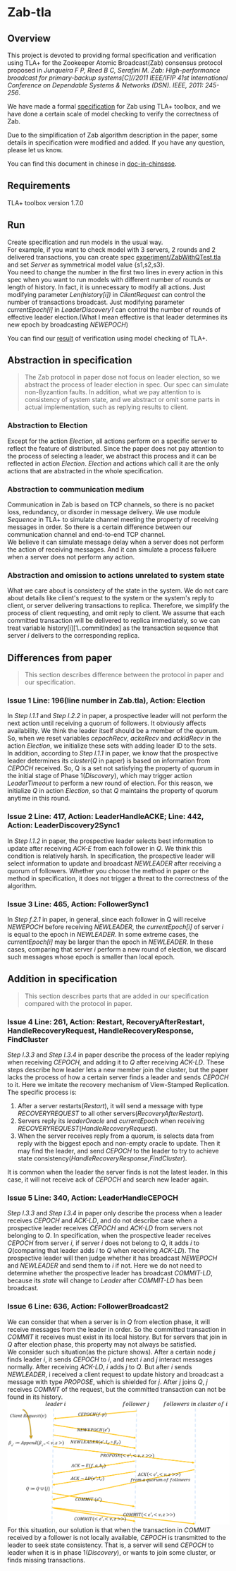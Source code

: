 # Zab-tla

## Overview
This project is devoted to providing formal specification and verification using TLA+ for the Zookeeper Atomic Broadcast(Zab) consensus protocol proposed in *Junqueira F P, Reed B C, Serafini M. Zab: High-performance broadcast for primary-backup systems[C]//2011 IEEE/IFIP 41st International Conference on Dependable Systems & Networks (DSN). IEEE, 2011: 245-256*.  

We have made a formal [specification](Zab.tla) for Zab using TLA+ toolbox, and we have done a certain scale of model checking to verify the correctness of Zab.

Due to the simplification of Zab algorithm description in the paper, some details in specification were modified and added. If you have any question, please let us know.

You can find this document in chinese in [doc-in-chinsese](doc-in-chinese/README.md).

## Requirements
TLA+ toolbox version 1.7.0

## Run
Create specification and run models in the usual way.  
For example, if you want to check model with 3 servers, 2 rounds and 2 delivered transactions, you can create spec [experiment/ZabWithQTest.tla](experiment/ZabWithQTest.tla) and set *Server* as symmetrical model value {s1,s2,s3}.   
You need to change the number in the first two lines in every action in this spec when you want to run models with different number of rounds or length of history. In fact, it is unnecessary to modify all actions. Just modifying parameter *Len(history[i])* in *ClientRequest* can control the number of transactions broadcast. Just modifying parameter *currentEpoch[i]* in *LeaderDiscovery1* can control the number of rounds of effective leader election.(What I mean effective is that leader determines its new epoch by broadcasting *NEWEPOCH*)

You can find our [result](experiment/README.md) of verification using model checking of TLA+.

## Abstraction in specification
>The Zab protocol in paper dose not focus on leader election, so we abstract the process of leader election in spec. Our spec can simulate non-Byzantion faults. In addition, what we pay attention to is consistency of system state, and we abstract or omit some parts in actual implementation, such as replying results to client.

### Abstraction to Election
Except for the action *Election*, all actions perform on a specific server to reflect the feature of distributed. Since the paper does not pay attention to the process of selecting a leader, we abstract this process and it can be reflected in action *Election*. *Election* and actions which call it are the only actions that are abstracted in the whole specification.

### Abstraction to communication medium
Communication in Zab is based on TCP channels, so there is no packet loss, redundancy, or disorder in message delivery. We use module *Sequence* in TLA+ to simulate channel meeting the property of receiving messages in order. So there is a certain difference between our communication channel and end-to-end TCP channel.    
We believe it can simulate message delay when a server does not perform the action of receiving messages. And it can simulate a process failuere when a server does not perform any action.

### Abstraction and omission to actions unrelated to system state
What we care about is consistecy of the state in the system. We do not care about details like client's request to the system or the system's reply to client, or server delivering transactions to replica. Therefore, we simplify the process of client requesting, and omit reply to client. We assume that each committed transaction will be delivered to replica immediately, so we can treat variable history[i][1..commitIndex] as the transaction sequence that server *i* delivers to the corresponding replica.

## Differences from paper
>This section describes difference between the protocol in paper and our specification.

### Issue 1 Line: 196(line number in Zab.tla), Action: Election
In *Step l.1.1* and *Step l.2.2* in paper, a prospective leader will not perform the next action until receiving a quorum of followers. It obviously affects availability. We think the leader itself should be a member of the quorum. So, when we reset variables *cepochRecv*, *ackeRecv* and *ackldRecv* in the action *Election*, we initialize these sets with adding leader ID to the sets.  
In addition, according to *Step l.1.1* in paper, we know that the prospective leader determines its *cluster*(*Q* in paper) is based on information from *CEPOCH* received. So, Q is a set not satisfying the property of quorum in the initial stage of Phase 1(*Discovery*), which may trigger action *LeaderTimeout* to perform a new round of election. For this reason, we initialize *Q* in action *Election*, so that *Q* maintains the property of quorum anytime in this round.

### Issue 2 Line: 417, Action: LeaderHandleACKE; Line: 442, Action: LeaderDiscovery2Sync1
In *Step l.1.2* in paper, the prospective leader selects best information to update after receiving *ACK-E* from each follower in *Q*. We think this condition is relatively harsh. In specification, the prospective leader will select information to update and broadcast *NEWLEADER* after receiving a quorum of followers. Whether you choose the method in paper or the method in specification, it does not trigger a threat to the correctness of the algorithm.

### Issue 3 Line: 465, Action: FollowerSync1
In *Step f.2.1* in paper, in general, since each follower in Q will receive *NEWEPOCH* before receiving *NEWLEADER*, the *currentEpoch[i]* of server *i* is equal to the epoch in *NEWLEADER*. In some extreme cases, the *currentEpoch[i]* may be larger than the epoch in *NEWLEADER*. In these cases, comparing that server *i* perform a new round of election, we discard such messages whose epoch is smaller than local epoch.

## Addition in specification
> This section describes parts that are added in our specification compared with the protocol in paper.

### Issue 4 Line: 261, Action: Restart, RecoveryAfterRestart, HandleRecoveryRequest, HandleRecoveryResponse, FindCluster
*Step l.3.3* and *Step l.3.4* in paper describe the process of the leader replying when receiving *CEPOCH*, and adding it to *Q* after receiving *ACK-LD*. These steps describe how leader lets a new member join the cluster, but the paper lacks the process of how a certain server finds a leader and sends *CEPOCH* to it. Here we imitate the recovery mechanism of View-Stamped Replication. The specific process is:  
1.	After a server restarts(*Restart*), it will send a message with type *RECOVERYREQUEST* to all other servers(*RecoveryAfterRestart*).  
2.	Servers reply its *leaderOracle* and *currentEpoch* when receiving *RECOVERYREQUEST*(*HandleRecoveryRequest*).  
3.	When the server receives reply from a quorum, is selects data from reply with the biggest epoch and non-empty oracle to update. Then it may find the leader, and send *CEPOCH* to the leader to try to achieve state consistency(*HandleRecoveryResponse*,*FindCluster*).  

It is common when the leader the server finds is not the latest leader. In this case, it will not receive ack of *CEPOCH* and search new leader again.

### Issue 5 Line: 340, Action: LeaderHandleCEPOCH
*Step l.3.3* and *Step l.3.4* in paper only describe the process when a leader receives *CEPOCH* and *ACK-LD*, and do not describe case when a prospective leader receives *CEPOCH* and *ACK-LD* from servers not belonging to *Q*. In specification, when the prospective leader receives *CEPOCH* from server *i*, if server *i* does not belong to *Q*, it adds *i* to *Q*(comparing that leader adds *i* to *Q* when receiving *ACK-LD*). The prospective leader will then judge whether it has broadcast *NEWEPOCH* and *NEWLEADER* and send them to *i* if not. Here we do not need to determine whether the prospective leader has broadcast *COMMIT-LD*, because its *state* will change to *Leader* after *COMMIT-LD* has been broadcast.

### Issue 6 Line: 636, Action: FollowerBroadcast2
We can consider that when a server is in *Q* from election phase, it will receive messages from the leader in order. So the committed transaction in *COMMIT* it receives must exist in its local history. But for servers that join in *Q* after election phase, this property may not always be satisfied.  
We consider such situation(as the picture shows). After a certain node *j* finds leader *i*, it sends *CEPOCH* to *i*, and next *i* and *j* interact messages normally. After receiving *ACK-LD*, *i* adds *j* to *Q*. But after *i* sends *NEWLEADER*, i received a client request to update history and broadcast a message with type *PROPOSE*, which is shielded for *j*. After *j* joins *Q*, *j* receives *COMMIT* of the request, but the committed transaction can not be found in its history.  
![pic recovery](doc-in-chinese/picture/pic_recovery.PNG)  
For this situation, our solution is that when the transaction in *COMMIT* received by a follower is not locally available, *CEPOCH* is transmitted to the leader to seek state consistency. That is, a server will send *CEPOCH* to leader when it is in phase 1(*Discovery*), or wants to join some cluster, or finds missing transactions.